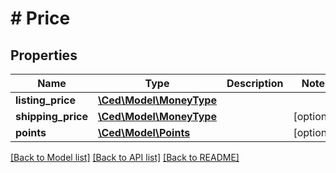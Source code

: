 # # Price

## Properties

Name | Type | Description | Notes
------------ | ------------- | ------------- | -------------
**listing_price** | [**\Ced\Model\MoneyType**](MoneyType.md) |  |
**shipping_price** | [**\Ced\Model\MoneyType**](MoneyType.md) |  | [optional]
**points** | [**\Ced\Model\Points**](Points.md) |  | [optional]

[[Back to Model list]](../../README.md#models) [[Back to API list]](../../README.md#endpoints) [[Back to README]](../../README.md)

